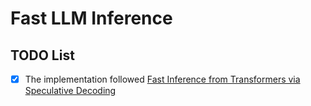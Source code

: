 # Fast LLM Inference
## TODO List
- [X] The implementation followed [Fast Inference from Transformers via Speculative Decoding](https://arxiv.org/pdf/2211.17192)
